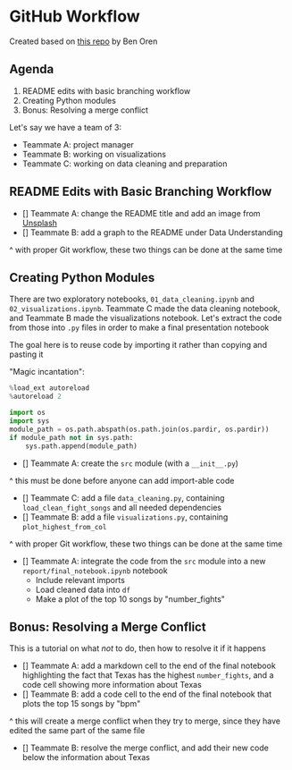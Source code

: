 # GitHub Workflow

Created based on [this repo](https://github.com/learn-co-curriculum/dsc-chi-warmup-py-files) by Ben Oren

## Agenda

1. README edits with basic branching workflow
2. Creating Python modules
3. Bonus: Resolving a merge conflict

Let's say we have a team of 3:

 - Teammate A: project manager
 - Teammate B: working on visualizations
 - Teammate C: working on data cleaning and preparation

## README Edits with Basic Branching Workflow

 - [] Teammate A: change the README title and add an image from [Unsplash](https://unsplash.com/)
 - [] Teammate B: add a graph to the README under Data Understanding

^ with proper Git workflow, these two things can be done at the same time

## Creating Python Modules

There are two exploratory notebooks, `01_data_cleaning.ipynb` and `02_visualizations.ipynb`. Teammate C made the data cleaning notebook, and Teammate B made the visualizations notebook. Let's extract the code from those into `.py` files in order to make a final presentation notebook

The goal here is to reuse code by importing it rather than copying and pasting it

"Magic incantation":

```python
%load_ext autoreload
%autoreload 2
```

```python
import os
import sys
module_path = os.path.abspath(os.path.join(os.pardir, os.pardir))
if module_path not in sys.path:
    sys.path.append(module_path)
```

 - [] Teammate A: create the `src` module (with a `__init__.py`)

^ this must be done before anyone can add import-able code

 - [] Teammate C: add a file `data_cleaning.py`, containing `load_clean_fight_songs` and all needed dependencies
 - [] Teammate B: add a file `visualizations.py`, containing `plot_highest_from_col`

^ with proper Git workflow, these two things can be done at the same time

 - [] Teammate A: integrate the code from the `src` module into a new `report/final_notebook.ipynb` notebook
    - Include relevant imports
    - Load cleaned data into `df`
    - Make a plot of the top 10 songs by "number_fights"

## Bonus: Resolving a Merge Conflict

This is a tutorial on what *not* to do, then how to resolve it if it happens

 - [] Teammate A: add a markdown cell to the end of the final notebook highlighting the fact that Texas has the highest `number_fights`, and a code cell showing more information about Texas
 - [] Teammate B: add a code cell to the end of the final notebook that plots the top 15 songs by "bpm"

^ this will create a merge conflict when they try to merge, since they have edited the same part of the same file

 - [] Teammate B: resolve the merge conflict, and add their new code below the information about Texas
